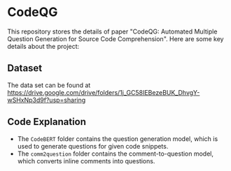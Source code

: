 # CodeQG
This repository stores the details of paper "CodeQG: Automated Multiple Question Generation for Source Code Comprehension". Here are some key details about the project:

## Dataset

The data set can be found at https://drive.google.com/drive/folders/1j_GC58IEBezeBUK_DhvgY-wSHxNp3d9f?usp=sharing

## Code Explanation

- The `CodeBERT` folder contains the question generation model, which is used to generate questions for given code snippets.
- The `comm2question` folder contains the comment-to-question model, which converts inline comments into questions.



